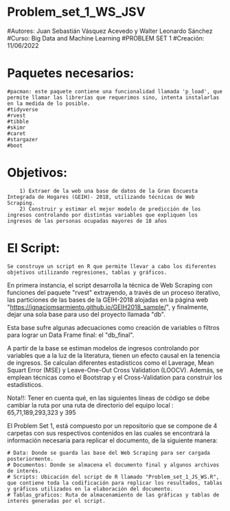 # Problem_set_1_WS_JSV
 
#Autores: Juan Sebastián Vásquez Acevedo y Walter Leonardo Sánchez
#Curso: Big Data and Machine Learning
#PROBLEM SET 1
#Creación: 11/06/2022

# Paquetes necesarios:
	#pacman: este paquete contiene una funcionalidad llamada 'p_load', que permite llamar las librerías que requerimos sino, intenta instalarlas en la medida de lo posible.
	#tidyverse
	#rvest
	#tibble
	#skimr
	#caret
	#stargazer
	#boot

# Objetivos: 
		1) Extraer de la web una base de datos de la Gran Encuesta Integrada de Hogares (GEIH)- 2018, utilizando técnicas de Web Scraping.
		2) Construir y estimar el mejor modelo de predicción de los ingresos controlando por distintas variables que expliquen los ingresos de las personas ocupadas mayores de 18 años

# El Script:
	Se construye un script en R que permite llevar a cabo los diferentes objetivos utilizando regresiones, tablas y gráficos.

En primera instancia, el script desarrolla la técnica de Web Scraping con funciones del paquete "rvest" extrayendo, a través de un proceso iterativo, las particiones de las bases de la GEIH-2018 alojadas en la página web "https://ignaciomsarmiento.github.io/GEIH2018_sample/", y finalmente, dejar una sola base para uso del proyecto llamada "db". 

Esta base sufre algunas adecuaciones como creación de variables o filtros para lograr un Data Frame final: el "db_final".

A partir de la base se estiman modelos de ingresos controlando por variables que a la luz de la literatura, tienen un efecto causal en la tenencia de ingresos. Se calculan diferentes estadísticos como el Laverage, Mean Squart Error (MSE) y Leave-One-Out Cross Validation (LOOCV). Además, se emplean técnicas como el Bootstrap y el Cross-Validation para construir los estadísticos.

Nota!!: Tener en cuenta qué, en las siguientes líneas de código se debe cambiar la ruta por una ruta de directorio del equipo local :
	65,71,189,293,323 y 395

El Problem Set 1, está compuesto por un repositorio que se compone de 4 carpetas con sus respectivos contenidos en las cuales se encontrará la información necesaria para replicar el documento, de la siguiente manera:

	# Data: Donde se guarda las base del Web Scraping para ser cargada posteriormente.
	# Documentos: Donde se almacena el documento final y algunos archivos de interés.
	# Scripts: Ubicación del script de R llamado "Problem_set_1_JS_WS.R", que contiene toda la codificación para replicar los resultados, tablas y gráficos utilizados en la elaboración del documento.
	# Tablas_graficos: Ruta de almacenamiento de las gráficas y tablas de interés generadas por el script.

